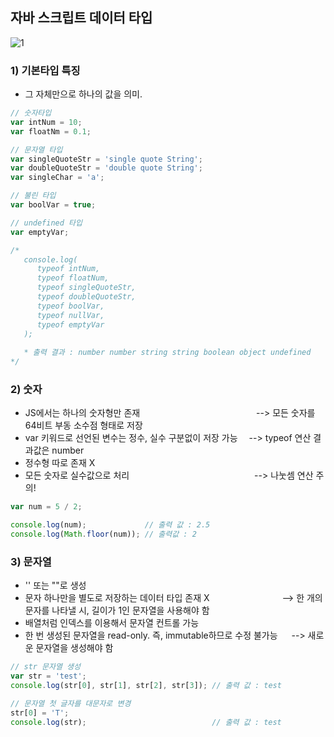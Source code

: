 ## 자바 스크립트 데이터 타입
![1](https://user-images.githubusercontent.com/45419456/180121435-ecce3c48-6727-4ea8-ab40-bc6d79406810.PNG)

### 1) 기본타입 특징
  - 그 자체만으로 하나의 값을 의미.

```JavaScript
// 숫자타입
var intNum = 10;
var floatNm = 0.1;

// 문자열 타입
var singleQuoteStr = 'single quote String';
var doubleQuoteStr = 'double quote String';
var singleChar = 'a';

// 불린 타입
var boolVar = true;

// undefined 타입
var emptyVar;

/*
   console.log(
      typeof intNum,                
      typeof floatNum,
      typeof singleQuoteStr,
      typeof doubleQuoteStr,
      typeof boolVar,
      typeof nullVar,
      typeof emptyVar
   ); 
   
   * 출력 결과 : number number string string boolean object undefined
*/
```

### 2) 숫자 
   - JS에서는 하나의 숫자형만 존재              --> 모든 숫자를 64비트 부동 소수점 형태로 저장
   - var 키워드로 선언된 변수는 정수, 실수 구분없이 저장 가능  --> typeof 연산 결과값은 number
   - 정수형 따로 존재 X
   - 모든 숫자로 실수값으로 처리               --> 나눗셈 연산 주의!

```JAVASCRIPT
var num = 5 / 2;

console.log(num);             // 출력 값 : 2.5
console.log(Math.floor(num)); // 출력값 : 2
```


### 3) 문자열
  - '' 또는 ""로 생성
  - 문자 하나만을 별도로 저장하는 데이터 타입 존재 X         --> 한 개의 문자를 나타낼 시, 길이가 1인 문자열을 사용해야 함
  - 배열처럼 인덱스를 이용해서 문자열 컨트롤 가능
  - 한 번 생성된 문자열을 read-only. 즉, immutable하므로 수정 불가능   --> 새로운 문자열을 생성해야 함

```JAVASCRIPT
// str 문자열 생성
var str = 'test';
console.log(str[0], str[1], str[2], str[3]); // 출력 값 : test

// 문자열 첫 글자를 대문자로 변경
str[0] = 'T';
console.log(str);                            // 출력 값 : test
```
